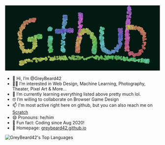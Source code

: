 ![Header Image](profileImage.png?raw=true)

- 👋 Hi, I’m @GreyBeard42
- 👨‍💻 I’m interested in Web Design, Machine Learning, Photography, Theater, Pixel Art & More...
- 🧐 I’m currently learning everything listed above pretty much lol.
- 🤓 I’m willing to collaborate on Browser Game Design
- 📫 I'm most active right here on github, but you can also reach me on [Scratch](https://scratch.mit.edu/users/GreyBeard42)
- 😄 Pronouns: he/him
- 🤠 Fun fact: Coding since Aug 2020!
- 👾 Homepage: [greybeard42.github.io](https://greybeard42.github.io)

![GreyBeard42's Top Languages](https://github-readme-stats.vercel.app/api/top-langs/?username=GreyBeard42&theme=vue-dark&show_icons=true&hide_border=true&layout=compact)
